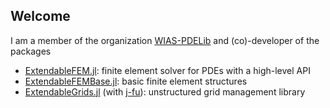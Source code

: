 ## Welcome

I am a member of the organization [WIAS-PDELib](https://github.com/WIAS-PDELib) and (co)-developer of the packages
- [ExtendableFEM.jl](https://github.com/WIAS-PDELib/ExtendableFEM.jl): finite element solver for PDEs with a high-level API
- [ExtendableFEMBase.jl](https://github.com/WIAS-PDELib/ExtendableFEMBase.jl): basic finite element structures
- [ExtendableGrids.jl](https://github.com/WIAS-PDELib/ExtendableGrods.jl) (with [j-fu](https://github.com/j-fu)): unstructured grid management library

<!--
**chmerdon/chmerdon** is a ✨ _special_ ✨ repository because its `README.md` (this file) appears on your GitHub profile.

Here are some ideas to get you started:

- 🔭 I’m currently working on ...
- 🌱 I’m currently learning ...
- 👯 I’m looking to collaborate on ...
- 🤔 I’m looking for help with ...
- 💬 Ask me about ...
- 📫 How to reach me: ...
- 😄 Pronouns: ...
- ⚡ Fun fact: ...
-->
